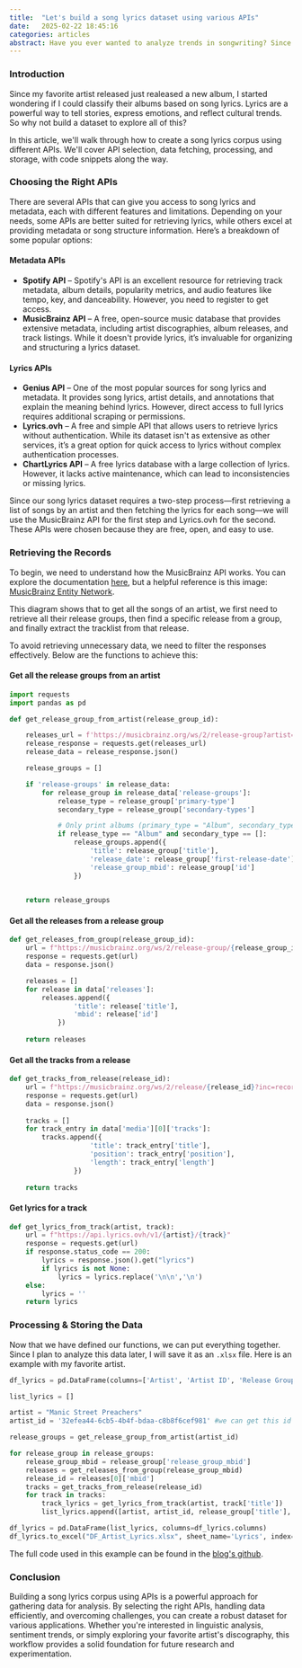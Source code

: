 ```yaml
---
title:  "Let's build a song lyrics dataset using various APIs"
date:   2025-02-22 18:45:16
categories: articles
abstract: Have you ever wanted to analyze trends in songwriting? Since my favorite artist dropped a new album, I had an idea—why not build a dataset of song lyrics? In this guide, I'll show you how to fetch lyrics from various APIs and create your own lyrics corpus [...]
---
```


### Introduction

Since my favorite artist released just realeased a new album, I started wondering if I could classify their albums based on song lyrics. Lyrics are a powerful way to tell stories, express emotions, and reflect cultural trends. So why not build a dataset to explore all of this?

In this article, we'll walk through how to create a song lyrics corpus using different APIs. We'll cover API selection, data fetching, processing, and storage, with code snippets along the way.

### Choosing the Right APIs

There are several APIs that can give you access to song lyrics and metadata, each with different features and limitations. Depending on your needs, some APIs are better suited for retrieving lyrics, while others excel at providing metadata or song structure information. Here’s a breakdown of some popular options:

#### Metadata APIs

- **Spotify API** – Spotify's API is an excellent resource for retrieving track metadata, album details, popularity metrics, and audio features like tempo, key, and danceability. However, you need to register to get access.
- **MusicBrainz API** – A free, open-source music database that provides extensive metadata, including artist discographies, album releases, and track listings. While it doesn't provide lyrics, it’s invaluable for organizing and structuring a lyrics dataset.

#### Lyrics APIs

- **Genius API** – One of the most popular sources for song lyrics and metadata. It provides song lyrics, artist details, and annotations that explain the meaning behind lyrics. However, direct access to full lyrics requires additional scraping or permissions.
- **Lyrics.ovh** – A free and simple API that allows users to retrieve lyrics without authentication. While its dataset isn't as extensive as other services, it’s a great option for quick access to lyrics without complex authentication processes.
- **ChartLyrics API** – A free lyrics database with a large collection of lyrics. However, it lacks active maintenance, which can lead to inconsistencies or missing lyrics.

Since our song lyrics dataset requires a two-step process—first retrieving a list of songs by an artist and then fetching the lyrics for each song—we will use the MusicBrainz API for the first step and Lyrics.ovh for the second. These APIs were chosen because they are free, open, and easy to use.

### Retrieving the Records

To begin, we need to understand how the MusicBrainz API works. You can explore the documentation [here](https://musicbrainz.org/doc/MusicBrainz_API), but a helpful reference is this image: [MusicBrainz Entity Network](https://wiki.musicbrainz.org/images/a/a7/entity_network_overview.svg). 

This diagram shows that to get all the songs of an artist, we first need to retrieve all their release groups, then find a specific release from a group, and finally extract the tracklist from that release.

To avoid retrieving unnecessary data, we need to filter the responses effectively. Below are the functions to achieve this:

#### Get all the release groups from an artist

```python
import requests
import pandas as pd

def get_release_group_from_artist(release_group_id):

    releases_url = f'https://musicbrainz.org/ws/2/release-group?artist={artist_id}&fmt=json'
    release_response = requests.get(releases_url)
    release_data = release_response.json()

    release_groups = []

    if 'release-groups' in release_data:
        for release_group in release_data['release-groups']:
            release_type = release_group['primary-type']
            secondary_type = release_group['secondary-types']

            # Only print albums (primary_type = "Album", secondary_type = [])
            if release_type == "Album" and secondary_type == []:
                release_groups.append({
                    'title': release_group['title'],
                    'release_date': release_group['first-release-date'],
                    'release_group_mbid': release_group['id']
                })

    
    return release_groups
```

#### Get all the releases from a release group

```python
def get_releases_from_group(release_group_id):
    url = f"https://musicbrainz.org/ws/2/release-group/{release_group_id}?inc=releases&fmt=json"
    response = requests.get(url)
    data = response.json()

    releases = []
    for release in data['releases']:
        releases.append({
                'title': release['title'],
                'mbid': release['id']
            })
    
    return releases

```

#### Get all the tracks from a release

```python
def get_tracks_from_release(release_id):
    url = f"https://musicbrainz.org/ws/2/release/{release_id}?inc=recordings&fmt=json"
    response = requests.get(url)
    data = response.json()
    
    tracks = []
    for track_entry in data['media'][0]['tracks']:
        tracks.append({
                    'title': track_entry['title'],
                    'position': track_entry['position'],
                    'length': track_entry['length']
                })
    
    return tracks
```

#### Get lyrics for a track

```python
def get_lyrics_from_track(artist, track):
    url = f"https://api.lyrics.ovh/v1/{artist}/{track}"
    response = requests.get(url)
    if response.status_code == 200:
        lyrics = response.json().get("lyrics")
        if lyrics is not None:
            lyrics = lyrics.replace('\n\n','\n')
    else:
        lyrics = ''
    return lyrics
```

### Processing & Storing the Data

Now that we have defined our functions, we can put everything together. Since I plan to analyze this data later, I will save it as an `.xlsx` file. Here is an example with my favorite artist.

```python
df_lyrics = pd.DataFrame(columns=['Artist', 'Artist ID', 'Release Group', 'Release Group Date', 'Release Group ID', 'Release', 'Release ID', 'Track', 'Track Position', 'Length', 'Lyrics'])

list_lyrics = []

artist = "Manic Street Preachers"
artist_id = '32efea44-6cb5-4b4f-bdaa-c8b8f6cef981' #we can get this id directly from the MusicBrainz website or create a new function to get it by the name of the artist

release_groups = get_release_group_from_artist(artist_id)

for release_group in release_groups:
    release_group_mbid = release_group['release_group_mbid']
    releases = get_releases_from_group(release_group_mbid)
    release_id = releases[0]['mbid']
    tracks = get_tracks_from_release(release_id)
    for track in tracks:
        track_lyrics = get_lyrics_from_track(artist, track['title'])
        list_lyrics.append([artist, artist_id, release_group['title'], release_group['release_date'], release_group_mbid, releases[0]['title'], release_id, track['title'], track['position'], track['length'], track_lyrics])

df_lyrics = pd.DataFrame(list_lyrics, columns=df_lyrics.columns)
df_lyrics.to_excel("DF_Artist_Lyrics.xlsx", sheet_name='Lyrics', index=False)
```

The full code used in this example can be found in the [blog's github](https://github.com/jpereiran/jpereiran-blog/tree/master/code/requests).


### Conclusion

Building a song lyrics corpus using APIs is a powerful approach for gathering data for analysis. By selecting the right APIs, handling data efficiently, and overcoming challenges, you can create a robust dataset for various applications. Whether you're interested in linguistic analysis, sentiment trends, or simply exploring your favorite artist's discography, this workflow provides a solid foundation for future research and experimentation.

